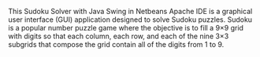 This Sudoku Solver with Java Swing in Netbeans Apache IDE is a graphical user interface (GUI) application designed to solve Sudoku puzzles. Sudoku is a popular number puzzle game where the objective is to fill a 9×9 grid with digits so that each column, each row, and each of the nine 3×3 subgrids that compose the grid contain all of the digits from 1 to 9.
